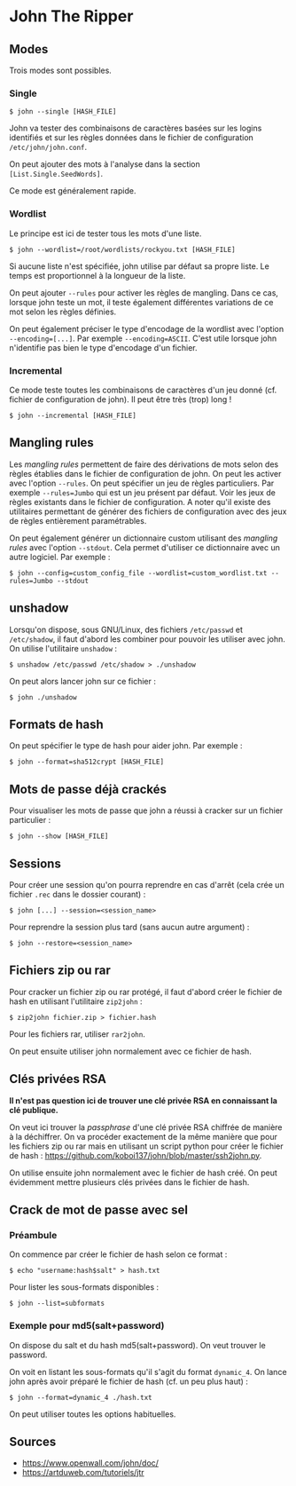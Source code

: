 John The Ripper
===============

## Modes

Trois modes sont possibles.

### Single

```
$ john --single [HASH_FILE]
```

John va tester des combinaisons de caractères basées sur les logins identifiés et sur les règles données dans le fichier de configuration `/etc/john/john.conf`.

On peut ajouter des mots à l'analyse dans la section `[List.Single.SeedWords]`.

Ce mode est généralement rapide.

### Wordlist

Le principe est ici de tester tous les mots d'une liste.
```
$ john --wordlist=/root/wordlists/rockyou.txt [HASH_FILE]
```

Si aucune liste n'est spécifiée, john utilise par défaut sa propre liste. Le temps est proportionnel à la longueur de la liste.

On peut ajouter `--rules` pour activer les règles de mangling. Dans ce cas, lorsque john teste un mot, il teste également différentes variations de ce mot selon les règles définies.

On peut également préciser le type d'encodage de la wordlist avec l'option `--encoding=[...]`. Par exemple `--encoding=ASCII`. C'est utile lorsque john n'identifie pas bien le type d'encodage d'un fichier.

### Incremental

Ce mode teste toutes les combinaisons de caractères d'un jeu donné (cf. fichier de configuration de john). Il peut être très (trop) long !
```
$ john --incremental [HASH_FILE]
```

## Mangling rules

Les *mangling rules* permettent de faire des dérivations de mots selon des règles établies dans le fichier de configuration de john.
On peut les activer avec l'option `--rules`. On peut spécifier un jeu de règles particuliers. Par exemple `--rules=Jumbo` qui est un jeu présent par défaut.
Voir les jeux de règles existants dans le fichier de configuration.
A noter qu'il existe des utilitaires permettant de générer des fichiers de configuration avec des jeux de règles entièrement paramétrables.

On peut également générer un dictionnaire custom utilisant des *mangling rules* avec l'option `--stdout`. Cela permet d'utiliser ce dictionnaire avec un autre logiciel. Par exemple :
```
$ john --config=custom_config_file --wordlist=custom_wordlist.txt --rules=Jumbo --stdout
```

## unshadow

Lorsqu'on dispose, sous GNU/Linux, des fichiers `/etc/passwd` et `/etc/shadow`, il faut d'abord les combiner pour pouvoir les utiliser avec john. On utilise l'utilitaire `unshadow` :
```
$ unshadow /etc/passwd /etc/shadow > ./unshadow
```

On peut alors lancer john sur ce fichier :
```
$ john ./unshadow
```

## Formats de hash

On peut spécifier le type de hash pour aider john. Par exemple :
```
$ john --format=sha512crypt [HASH_FILE]
```

## Mots de passe déjà crackés

Pour visualiser les mots de passe que john a réussi à cracker sur un fichier particulier :
```
$ john --show [HASH_FILE]
```

## Sessions

Pour créer une session qu'on pourra reprendre en cas d'arrêt (cela crée un
fichier `.rec` dans le dossier courant) :
```
$ john [...] --session=<session_name>
```

Pour reprendre la session plus tard (sans aucun autre argument) :
```
$ john --restore=<session_name>
```

## Fichiers zip ou rar

Pour cracker un fichier zip ou rar protégé, il faut d'abord créer le fichier de hash en utilisant l'utilitaire `zip2john` :
```
$ zip2john fichier.zip > fichier.hash
```
Pour les fichiers rar, utiliser `rar2john`.

On peut ensuite utiliser john normalement avec ce fichier de hash.

## Clés privées RSA

**Il n'est pas question ici de trouver une clé privée RSA en connaissant la clé publique.**

On veut ici trouver la *passphrase* d'une clé privée RSA chiffrée de manière à la déchiffrer. On va procéder exactement de la même manière que pour les fichiers zip ou rar mais en utilisant un script python pour créer le fichier de hash : https://github.com/koboi137/john/blob/master/ssh2john.py.

On utilise ensuite john normalement avec le fichier de hash créé. On peut évidemment mettre plusieurs clés privées dans le fichier de hash.

## Crack de mot de passe avec sel

### Préambule

On commence par créer le fichier de hash selon ce format :
```
$ echo "username:hash$salt" > hash.txt
```

Pour lister les sous-formats disponibles :
```
$ john --list=subformats
```

### Exemple pour md5(salt+password)

On dispose du salt et du hash md5(salt+password). On veut trouver le password.

On voit en listant les sous-formats qu'il s'agit du format `dynamic_4`. On lance john après avoir préparé le fichier de hash (cf. un peu plus haut) :
```
$ john --format=dynamic_4 ./hash.txt
```

On peut utiliser toutes les options habituelles.

## Sources
* https://www.openwall.com/john/doc/
* https://artduweb.com/tutoriels/jtr
